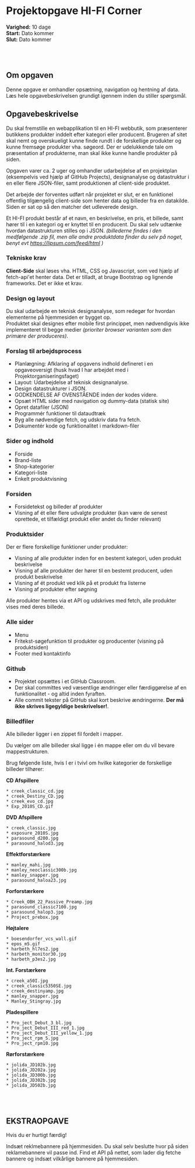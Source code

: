 # Projektopgave HI-FI Corner

**Varighed:** 10 dage<br>
**Start:** Dato kommer <br>
**Slut:** Dato kommer

<br><br>
## Om opgaven
Denne opgave er omhandler opsætning, navigation og hentning af data. Læs hele opgavebeskrivelsen grundigt igennem inden du stiller spørgsmål.

## Opgavebeskrivelse

Du skal fremstille en webapplikation til en HI-FI webbutik, som præsenterer butikkens produkter inddelt efter kategori eller producent. Brugeren af sitet skal nemt og overskueligt kunne finde rundt i de forskellige produkter og kunne fremsøge produkter vha. søgeord. Der er udelukkende tale om præsentation af produkterne, man skal ikke kunne handle produkter på siden.

Opgaven varer ca. 2 uger og omhandler udarbejdelse af en projektplan (eksempelvis ved hjælp af GitHub Projects), designanalyse og datastruktur i en eller flere JSON-filer, samt produktionen af client-side produktet.

Det arbejde der forventes udført når projektet er slut, er en funktionel offentlig tilgængelig client-side som henter data og billeder fra en datakilde. Siden er sat op så den matcher det udleverede design.

Et HI-FI produkt består af et navn, en beskrivelse, en pris, et billede, samt hører til i en kategori og er knyttet til en producent. Du skal selv udtænke hvordan datastrukturen stilles op i JSON.
*(billederne findes i den medfølgende .zip fil, men alle andre produktdata finder du selv på noget, benyt evt https://lipsum.com/feed/html )*

### Tekniske krav
**Client-Side** skal løses vha. HTML, CSS og Javascript, som ved hjælp af fetch-api'et henter data. Det er tilladt, at bruge Bootstrap og lignende frameworks. Det er ikke et krav.

### Design og layout
Du skal udarbejde en teknisk designanalyse, som redegør for hvordan elementerne på hjemmesiden er bygget op.<br>
Produktet skal designes efter mobile first princippet, men nødvendigvis ikke implementeret til begge medier *(prioriter browser varianten som den primære der produceres)*.

### Forslag til arbejdsprocess
* Planlægning: Afklaring af opgavens indhold defineret i en opgaveoversigt (husk hvad I har arbejdet med i Projektorganiseringsfaget)
* Layout: Udarbejdelse af teknisk designanalyse.
* Design datastrukturer i JSON.
* GODKENDELSE AF OVENSTÅENDE inden der kodes videre.
* Opsæt HTML sider med navigation og dummy-data (statisk site)
* Opret datafiler (JSON)
* Programmér funktioner til dataudtræk
* Byg alle nødvendige fetch, og udskriv data fra fetch.
* Dokumentér kode og funktionalitet i markdown-filer 

### Sider og indhold
* Forside
* Brand-liste
* Shop-kategorier
* Kategori-liste
* Enkelt produktvisning
 
### Forsiden 
* Forsidetekst og billeder af produkter
* Visning af ét eller flere udvalgte produkter (kan være de senest oprettede, et tilfældigt produkt eller andet du finder relevant)
 
### Produktsider
Der er flere forskellige funktioner under produkter:
* Visning af alle produkter inden for en bestemt kategori, uden produkt beskrivelse
* Visning af alle produkter der hører til en bestemt producent, uden produkt beskrivelse
* Visning af ét produkt ved klik på et produkt fra listerne
* Visning af produkter efter søgning 

Alle produkter hentes via et API og udskrives med fetch, alle produkter vises med deres billede.
 
### Alle sider 
* Menu 
* Fritekst-søgefunktion til produkter og producenter (visning på produktsiden) 
* Footer med kontaktinfo 

### Github
* Projektet opsættes i et GitHub Classroom.
* Der skal committes ved væsentlige ændringer eller færdiggørelse af en funktionalitet - og altid inden fyraften.
* Alle commit tekster på GitHub skal kort beskrive ændringerne. **Der må ikke skrives ligegyldige beskrivelser!**.

### Billedfiler
Alle billeder ligger i en zippet fil fordelt i mapper.

Du vælger om alle billeder skal ligge i én mappe eller om du vil bevare mappestrukturen.

Brug følgende liste, hvis I er i tvivl om hvilke kategorier de forskellige billeder tilhører:

**CD Afspillere**

    * creek_classic_cd.jpg
    * creek_Destiny_CD.jpg
    * creek_evo_cd.jpg
    * Exp_2010S_CD.gif


**DVD Afspillere**

    * creek_classic.jpg
    * exposure_2010S.jpg
    * parasound_d200.jpg
    * parasound_halod3.jpg

**Effektforstærkere**

    * manley_mahi.jpg
    * manley_neoclassic300b.jpg
    * manley_snapper.jpg
    * parasound_haloa23.jpg


**Forforstærkere**

    * Creek_OBH_22_Passive_Preamp.jpg
    * parasound_classic7100.jpg
    * parasound_halop3.jpg
    * Project_prebox.jpg


**Højtalere**

    * boesendorfer_vcs_wall.gif
    * epos_m5.gif
    * harbeth_hl7es2.jpg
    * harbeth_monitor30.jpg
    * harbeth_p3es2.jpg


**Int. Forstærkere**

    * creek_a50I.jpg
    * creek_classic5350SE.jpg
    * creek_destinyamp.jpg
    * manley_snapper.jpg
    * Manley_Stingray.jpg


**Pladespillere**

    * Pro_ject_Debut_3_bl.jpg
    * Pro_ject_Debut_III_red_1.jpg
    * Pro_ject_Debut_III_yellow_1.jpg
    * Pro_ject_rpm_5.jpg
    * Pro_ject_rpm10.jpg


**Rørforstærkere**

    * jolida_JD102b.jpg
    * jolida_JD202a.jpg
    * jolida_JD300b.jpg
    * jolida_JD302b.jpg
    * jolida_JD502b.jpg 
 
 
<br><br>
## EKSTRAOPGAVE
Hvis du er hurtigt færdig!

Indsæt reklmebannere på hjemmesiden. Du skal selv beslutte hvor på siden reklamebannere vil passe ind. Find et API på nettet, som lader dig fetche bannere og indsæt vilkårlige bannere på hjemmesiden.
